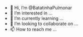 - 👋 Hi, I’m @BatatinhaPulmonar
- 👀 I’m interested in ...
- 🌱 I’m currently learning ...
- 💞️ I’m looking to collaborate on ...
- 📫 How to reach me ...

<!---
BatatinhaPulmonar/BatatinhaPulmonar is a ✨ special ✨ repository because its `README.md` (this file) appears on your GitHub profile.
You can click the Preview link to take a look at your changes.
--->
